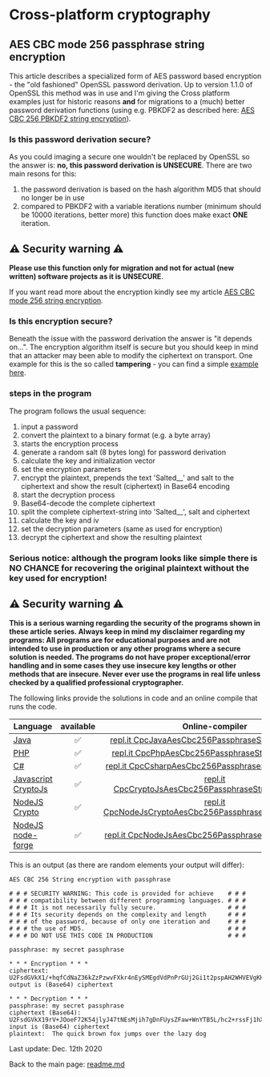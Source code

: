 # Cross-platform cryptography

## AES CBC mode 256 passphrase string encryption

This article describes a specialized form of AES password based encryption - the "old fashioned" OpenSSL password derivation. Up to version 1.1.0 of OpenSSL this method was in use and I'm giving the Cross platform examples just for historic reasons **and** for migrations to a (much) better password derivation functions (using e.g. PBKDF2 as described here: [AES CBC 256 PBKDF2 string encryption](aes_cbc_256_pbkdf2_string_encryption.md)).

### Is this password derivation secure?

As you could imaging a secure one wouldn't be replaced by OpenSSL so the answer is: **no, this password derivation is UNSECURE**. There are two main resons for this: 

1. the password derivation is based on the hash algorithm MD5 that should no longer be in use
2. compared to PBKDF2 with a variable iterations number (minimum should be 10000 iterations, better more) this function does make exact **ONE** iteration.

## :warning: Security warning :warning:

**Please use this function only for migration and not for actual (new written) software projects as it is UNSECURE**.

If you want read more about the encryption kindly see my article [AES CBC mode 256 string encryption](aes_cbc_256_string_encryption.md).

### Is this encryption secure?
Beneath the issue with the password derivation the answer is "it depends on...". The encryption algorithm itself is secure but you should keep in mind that an attacker may been able to modify the ciphertext on transport. One example for this is the so called **tampering** - you can find a simple [example here](aes_cbc_tampering.md).

### steps in the program

The program follows the usual sequence:
1. input a password
2. convert the plaintext to a binary format (e.g. a byte array)
3. starts the encryption process
4. generate a random salt (8 bytes long) for password derivation
5. calculate the key and initialization vector
6. set the encryption parameters
7. encrypt the plaintext, prepends the text 'Salted__' and salt to the ciphertext and show the result (ciphertext) in Base64 encoding
8. start the decryption process
9. Base64-decode the complete ciphertext
10. split the complete ciphertext-string into 'Salted__', salt and ciphertext
11. calculate the key and iv
12. set the decryption parameters (same as used for encryption)
13. decrypt the ciphertext and show the resulting plaintext

### **Serious notice: although the program looks like simple there is NO CHANCE for recovering the original plaintext without the key used for encryption!**

## :warning: Security warning :warning:

**This is a serious warning regarding the security of the programs shown in these article series.  Always keep in mind my disclaimer regarding my programs: All programs are for educational purposes and are not intended to use in production or any other programs where a  secure solution is needed. The programs do not have proper exceptional/error handling and in some cases they use insecure key lengths or other methods that are insecure. Never ever use the programs in real life unless checked by a qualified professional cryptographer.**

The following links provide the solutions in code and an online compile that runs the code.

| Language | available | Online-compiler
| ------ | :---: | :----: |
| [Java](AesCbc256PassphraseStringEncryption/AesCbc256PassphraseStringEncryption.java) | :white_check_mark: | [repl.it CpcJavaAesCbc256PassphraseStringEncryption](https://repl.it/@javacrypto/CpcJavaAesCbc256PassphraseStringEncryption#Main.java/)
| [PHP](AesCbc256PassphraseStringEncryption/AesCbc256PassphraseStringEncryption.php) | :white_check_mark: | [repl.it CpcPhpAesCbc256PassphraseStringEncryption](https://repl.it/@javacrypto/CpcPhpAesCbc256PassphraseStringEncryption#main.php/)
| [C#](AesCbc256PassphraseStringEncryption/AesCbc256PassphraseStringEncryption.cs) | :white_check_mark: | [repl.it CpcCsharpAesCbc256PassphraseStringEncryption](https://repl.it/@javacrypto/CpcCsharpAesCbc256PassphraseStringEncryption#main.cs/)
| [Javascript CryptoJs](AesCbc256PassphraseStringEncryption/AesCbc256PassphraseStringEncryptionCryptoJs.js) | :white_check_mark: | [repl.it CpcCryptoJsAesCbc256PassphraseStringEncryption](https://repl.it/@javacrypto/CpcCryptoJsAesCbc256PassphraseStringEncryption#index.js/)
| [NodeJS Crypto](AesCbc256PassphraseStringEncryption/AesCbc256PassphraseStringEncryptionNodeJsCrypto.js) | :white_check_mark: | [repl.it CpcNodeJsCryptoAesCbc256PassphraseStringEncryption](https://repl.it/@javacrypto/CpcNodeJsCryptoAesCbc256PassphraseStringEncryption#index.js/)
| [NodeJS node-forge](AesCbc256PassphraseStringEncryption/AesCbc256PassphraseStringEncryptionNodeJs.js) | :white_check_mark: | [repl.it CpcNodeJsAesCbc256PassphraseStringEncryption](https://repl.it/@javacrypto/CpcNodeJsAesCbc256PassphraseStringEncryption#index.js/)

This is an output (as there are random elements your output will differ):

```plaintext
AES CBC 256 String encryption with passphrase

# # # SECURITY WARNING: This code is provided for achieve    # # #
# # # compatibility between different programming languages. # # #
# # # It is not necessarily fully secure.                    # # #
# # # Its security depends on the complexity and length      # # #
# # # of the password, because of only one iteration and     # # #
# # # the use of MD5.                                        # # #
# # # DO NOT USE THIS CODE IN PRODUCTION                     # # #

passphrase: my secret passphrase

* * * Encryption * * *
ciphertext: U2FsdGVkX1/+hqfCdNaZ36kZzPzwvFXkr4nEySMEgdVdPnPrGUj2Gi1t2pspAH2WHVEVgKHKWfR2Gc0sKnTlLg==
output is (Base64) ciphertext

* * * Decryption * * *
passphrase: my secret passphrase
ciphertext (Base64): U2FsdGVkX19rV+JOoeF72K54jlyJ47tNEsMjih7gDnFUysZFaw+WnYTB5L/hc2+rssFj1hXw3N8kkikHwClB2w==
input is (Base64) ciphertext
plaintext:  The quick brown fox jumps over the lazy dog

```

Last update: Dec. 12th 2020

Back to the main page: [readme.md](readme.md)